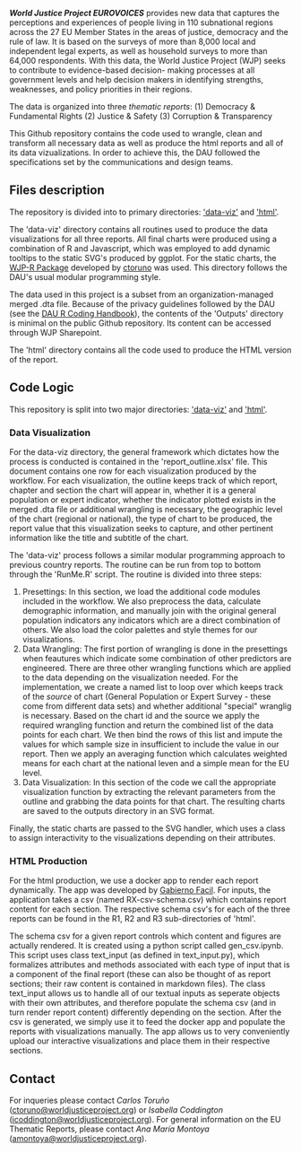 **_World Justice Project EUROVOICES_** provides new data that captures the perceptions and 
experiences of people living in 110 subnational regions across the 27 EU Member States in the 
areas of justice, democracy and the rule of law. It is based on the surveys of more than 8,000
local and independent legal experts, as well as household surveys to more than 64,000 respondents.
With this data, the World Justice Project (WJP) seeks to contribute to evidence-based decision-
making processes at all government levels and help decision makers in identifying strengths,
weaknesses, and policy priorities in their regions. 

The data is organized into three _thematic reports_:
(1) Democracy & Fundamental Rights
(2) Justice & Safety
(3) Corruption & Transparency

This Github repository contains the code used to wrangle, clean and transform all necessary data
as well as produce the html reports and all of its data vizualizations. In order to achieve this,
the DAU followed the specifications set by the communications and design teams. 

## Files description
The repository is divided into to primary directories: ['data-viz'](https://github.com/WJP-DAU/EU-thematic-reports/tree/main/data-viz) and ['html'](https://github.com/WJP-DAU/EU-thematic-reports/tree/main/html).

The 'data-viz' directory contains all routines used to produce the data
visualizations for all three reports. All final charts were produced using a 
combination of R and Javascript, which was employed to add dynamic tooltips to the 
static SVG's produced by ggplot. For the static charts, the [WJP-R Package](https://github.com/ctoruno/WJPr) developed by [ctoruno](https://github.com/ctoruno) was used. This directory follows the DAU's usual
modular programming style.

The data used in this project is a subset from an organization-managed merged .dta
file. Because of the privacy guidelines followed by the DAU (see the 
[DAU R Coding Handbook](https://ctoruno.quarto.pub/wjp-r-handbook/)), the contents of 
the 'Outputs' directory is minimal on the public Github repository. Its content can be 
accessed through WJP Sharepoint.

The 'html' directory contains all the code used to produce the HTML version of the report.


## Code Logic
This repository is split into two major directories: ['data-viz'](https://github.com/WJP-DAU/EU-thematic-reports/tree/main/data-viz) and ['html'](https://github.com/WJP-DAU/EU-thematic-reports/tree/main/html). 


### Data Visualization
For the data-viz
directory, the general framework which dictates how the process is conducted is 
contained in the 'report_outline.xlsx' file. This document contains one row for each
visualization produced by the workflow. For each visualization, the outline keeps 
track of which report, chapter and section the chart will appear in, whether it is 
a general population or expert indicator, whether the indicator plotted exists in 
the merged .dta file or additional wrangling is necessary, the geographic level of 
the chart (regional or national), the type of chart to be produced, the report 
value that this visualization seeks to capture, and other pertinent information like
the title and subtitle of the chart. 

The 'data-viz' process follows a similar modular programming approach to previous 
country reports. The routine can be run from top to bottom through the 'RunMe.R' 
script. The routine is divided into three steps:
1. Presettings: In this section, we load the additional code modules included in the
workflow. We also preprocess the data, calculate demographic information, and manually
join with the original general population indicators any indicators which are a direct
combination of others. We also load the color palettes and style themes for our
visualizations.
2. Data Wrangling: The first portion of wrangling is done in the presettings when
 feautures which indicate some combination of other predictors are engineered. There
 are three other wrangling functions which are applied to the data depending on the
 visualization needed. For the implementation, we create a named list to loop over
which keeps track of the _source_ of chart (General Population or Expert Survey - these
come from different data sets) and whether additional "special" wranglig is necessary. Based
on the chart id and the source we apply the required wrangling function and return the combined
list of the data points for each chart. We then bind the rows of this list and impute the
values for which sample size in insufficient to include the value in our report. Then we
apply an averaging function which calculates weighted means for each chart at the national leven
and a simple mean for the EU level.
3. Data Visualization: In this section of the code we call the appropriate visualization
function by extracting the relevant parameters from the outline and grabbing the data
points for that chart. The resulting charts are saved to the outputs directory in an SVG format.

Finally, the static charts are passed to the SVG handler, which uses a class to 
assign interactivity to the visualizations depending on their attributes. 

### HTML Production

For the html production, we use a docker app to render each report dynamically. The app was developed by [Gabierno Facil](https://github.com/GobiernoFacil).
For inputs, the application takes a csv (named RX-csv-schema.csv) which contains report content for each section. The respective schema csv's for each of the 
three reports can be found in the R1, R2 and R3 sub-directories of 'html'.

The schema csv for a given report controls which content and figures are actually rendered. It is created using a python script called gen_csv.ipynb. This script uses class text_input (as defined in text_input.py), which formalizes attributes and methods associated with each type of input
that is a component of the final report (these can also be thought of as report sections; their raw content is contained in markdown files).
The class text_input allows us to handle all of our textual inputs as seperate objects with their own attributes, 
and therefore populate the schema csv (and in turn render report content) differently depending on the section. After the csv is generated, we simply use it to feed
the docker app and populate the reports with visualizations manually. The app allows us to very conveniently upload our interactive 
visualizations and place them in their respective sections.


## Contact
For inqueries please contact _Carlos Toruño_ (ctoruno@worldjusticeproject.org) or 
_Isabella Coddington_ (icoddington@worldjusticeproject.org). For general information
on the EU Thematic Reports, please contact _Ana María Montoya_ 
(amontoya@worldjusticeproject.org).




